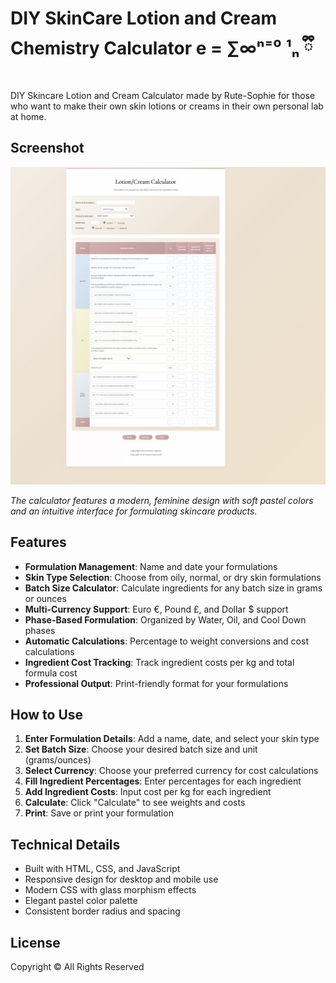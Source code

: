 # DIY SkinCare Lotion and Cream Chemistry Calculator ‍e = ∑∞ⁿ⁼⁰ ¹ₙ ྀི

DIY Skincare Lotion and Cream Calculator made by Rute-Sophie for those who want to make their own skin lotions or creams in their own personal lab at home.

## Screenshot

![Lotion/Cream Calculator](preview.jpeg)

*The calculator features a modern, feminine design with soft pastel colors and an intuitive interface for formulating skincare products.*

## Features

- **Formulation Management**: Name and date your formulations
- **Skin Type Selection**: Choose from oily, normal, or dry skin formulations
- **Batch Size Calculator**: Calculate ingredients for any batch size in grams or ounces
- **Multi-Currency Support**: Euro €, Pound £, and Dollar $ support
- **Phase-Based Formulation**: Organized by Water, Oil, and Cool Down phases
- **Automatic Calculations**: Percentage to weight conversions and cost calculations
- **Ingredient Cost Tracking**: Track ingredient costs per kg and total formula cost
- **Professional Output**: Print-friendly format for your formulations

## How to Use

1. **Enter Formulation Details**: Add a name, date, and select your skin type
2. **Set Batch Size**: Choose your desired batch size and unit (grams/ounces)
3. **Select Currency**: Choose your preferred currency for cost calculations
4. **Fill Ingredient Percentages**: Enter percentages for each ingredient
5. **Add Ingredient Costs**: Input cost per kg for each ingredient
6. **Calculate**: Click "Calculate" to see weights and costs
7. **Print**: Save or print your formulation

## Technical Details

- Built with HTML, CSS, and JavaScript
- Responsive design for desktop and mobile use
- Modern CSS with glass morphism effects
- Elegant pastel color palette
- Consistent border radius and spacing

## License

Copyright © All Rights Reserved
